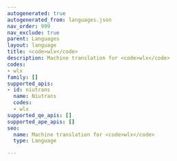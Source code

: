 ```yaml
---
autogenerated: true
autogenerated_from: languages.json
nav_order: 999
nav_exclude: true
parent: Languages
layout: language
title: <code>wlx</code>
description: Machine translation for <code>wlx</code>
codes:
- wlx
family: []
supported_apis:
- id: niutrans
  name: Niutrans
  codes:
  - wlx
supported_qe_apis: []
supported_ape_apis: []
seo:
  name: Machine translation for <code>wlx</code>
  type: Language

---
```


